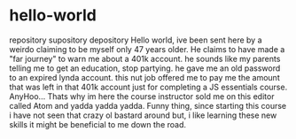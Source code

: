 # hello-world
repository supository depository
Hello world, 
ive been sent here by a weirdo claiming to be myself only 47 years older.
He claims to have made a "far journey" to warn me about a 401k account.
he sounds like my parents telling me to get an education, stop partying.
he gave me an old password to an expired lynda account.
this nut job offered me to pay me the amount that was left in that 401k account
just for completing a JS essentials course.
AnyHoo... 
 Thats why im here the course instructor sold me on this editor called Atom and yadda yadda yadda.
Funny thing, since starting this course i have not seen that crazy ol bastard around
but, i like learning these new skills it might be beneficial to me down the road.
